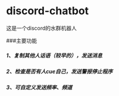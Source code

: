 # discord-chatbot
这是一个discord的水群机器人

###主要功能
##### 1、复制其他人话语（较早的），发送消息
##### 2、检查是否有人cue自己，发送警报停止程序
##### 3、可自定义发送频率、频道

